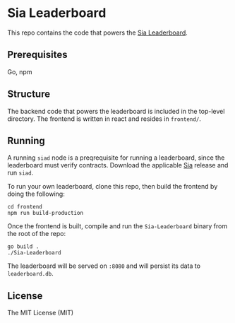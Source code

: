Sia Leaderboard
===============

This repo contains the code that powers the [Sia Leaderboard](https://leaderboard.sia.tech).

## Prerequisites
Go, npm

## Structure

The backend code that powers the leaderboard is included in the top-level directory. The frontend is written in react and resides in `frontend/`.

## Running

A running `siad` node is a preqrequisite for running a leaderboard, since the leaderboard must verify contracts. Download the applicable [Sia](https://github.com/NebulousLabs/Sia/releases) release and run `siad`.

To run your own leaderboard, clone this repo, then build the frontend by doing the following:

```
cd frontend
npm run build-production
```

Once the frontend is built, compile and run the `Sia-Leaderboard` binary from the root of the repo:

```
go build .
./Sia-Leaderboard
```

The leaderboard will be served on `:8080` and will persist its data to `leaderboard.db`.

## License

The MIT License (MIT)


